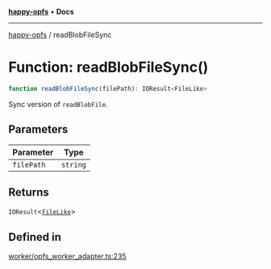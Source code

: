 [**happy-opfs**](../README.md) • **Docs**

***

[happy-opfs](../README.md) / readBlobFileSync

# Function: readBlobFileSync()

```ts
function readBlobFileSync(filePath): IOResult<FileLike>
```

Sync version of `readBlobFile`.

## Parameters

| Parameter | Type |
| ------ | ------ |
| `filePath` | `string` |

## Returns

`IOResult`\<[`FileLike`](../interfaces/FileLike.md)\>

## Defined in

[worker/opfs\_worker\_adapter.ts:235](https://github.com/JiangJie/happy-opfs/blob/7bfec3b71684ddcf0fe3092672c66c9664776bcc/src/worker/opfs_worker_adapter.ts#L235)
